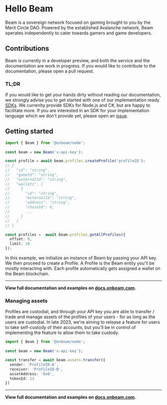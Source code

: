 # Hello Beam

Beam is a sovereign network focused on gaming brought to you by the Merit Circle DAO. Powered by the established Avalanche network, Beam operates independently to cater towards gamers and game developers.


## Contributions
Beam is currently in a developer preview, and both the service and the documentation are work in progress. If you would like to contribute to the documentation, please open a pull request.


### TL;DR

If you would like to get your hands dirty without reading our documentation, we strongly advise you to get started with one of our implementation ready [SDKs](https://docs.onbeam.com/service/sdk). We currenlty provide SDKs for Node.js and C#, but are happy to facilitate more. If you are interested in an SDK for your implementation language which we don't provide yet, please open an [issue](https://github.com/Merit-Circle/beam-docs/issues/new).


## Getting started


```typescript
import { Beam } from '@onbeam/node';
 
const beam = new Beam('x-api-key');

const profile = await beam.profiles.createProfile('profileID');
// {
//   "id": "string",
//   "gameId": "string",
//   "externalId": "string",
//   "wallets": [
//     {
//       "id": "string",
//       "externalId": "string",
//       "address": "string",
//       "chainId": 0,
//       ...
//     }
//   ]
// }

const profiles =  await beam.profiles.getAllProfiles({
  offset: 0,
  limit: 10
});
```

In this example, we initialize an instance of Beam by passing your API key. We then proceed to create a Profile. A Profile is the Beam entity you'll be mostly interacting with. Each profile automatically gets assigned a wallet on the Beam blockchain.

---
**View full documentation and examples on [docs.onbeam.com](https://docs.onbeam.com).**


### Managing assets

Profiles are custodial, and through your API key you are able to transfer / trade and manage assets of the profiles of your users - for as long as the users are custodial. In late 2023, we're aiming to release a feature for users to take self-custody of their accounts, but you'll be in control of implementing the feature to allow them to take custody.

```typescript
import { Beam } from '@onbeam/node';
 
const beam = new Beam('x-api-key');

const transfer = await beam.assets.transfer({
  sender: 'ProfileID-A',
  receiver: 'ProfileID-B',
  assetAddress: '0x0',
  tokenId: 23
})
```
---
**View full documentation and examples on [docs.onbeam.com](https://docs.onbeam.com).**
